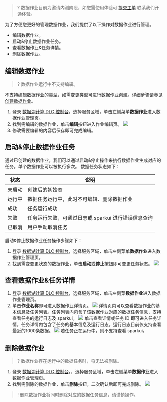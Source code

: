 >? 数据作业目前为邀请内测阶段，如您需使用体验可 [提交工单](https://console.cloud.tencent.com/workorder/category) 联系我们开通体验。

为了方便您更好的管理数据作业，我们提供了以下操作对数据作业进行管理。
- 编辑数据作业。
- 启动&停止数据作业任务。
- 查看数据作业&任务详情。
- 删除数据作业。

## 编辑数据作业
>? 数据作业运行中不支持编辑。

不支持编辑数据作业的类型，如需变更类型可进行数据作业创建。详细步骤请参见 [创建数据作业](https://cloud.tencent.com/document/product/1342/74584)。
1. 登录 [数据湖计算 DLC 控制台](https://console.cloud.tencent.com/dlc)，选择服务区域，单击左侧菜单**数据作业**进入数据作业管理页。
2. 找到需编辑的数据作业，单击**编辑**按钮进入作业编辑页。
![](https://qcloudimg.tencent-cloud.cn/raw/bf56464de95f29f0b1cbf0d1e784c9e9.png)
3. 修改需要编辑的内容后保存即可完成编辑。

## 启动&停止数据作业任务
通过已创建的数据作业，我们可以通过启动&停止操作来执行数据作业生成对应的任务。单个数据作业可以被执行多次。
数据任务状态如下：

| 状态 | 说明 | 
|---------|--------- | 
| 未启动	| 创建后的初始态
| 运行中	| 数据任务运行中，此时不可编辑、删除数据作业| 
| 成功	| 任务运行成功| 
| 失败	| 任务运行失败，可通过日志或 sparkui 进行错误信息查询| 
| 已取消| 	用户手动取消任务| 

启动&停止数据作业任务操作步骤如下：
1. 登录 [数据湖计算 DLC 控制台](https://console.cloud.tencent.com/dlc)，选择服务区域，单击左侧菜单**数据作业**进入数据作业管理页。
2. 找到需变变更状态的数据作业，单击**启动**或**停止**按钮即可变更任务状态。
![](https://qcloudimg.tencent-cloud.cn/raw/70dae089a5b57b2757166b999b555ea5.png)

## 查看数据作业&任务详情
1. 登录 [数据湖计算 DLC 控制台](https://console.cloud.tencent.com/dlc)，选择服务区域，单击左侧菜**数据作业**进入数据作业管理页。
2. 单击**作业名称**即可进入数据作业详情页。
![](https://qcloudimg.tencent-cloud.cn/raw/4b3f69abfac6b2fa25aca16159ebb588.png)
详情页内可以查看数据作业的基本信息及任务列表。任务列表内包含了该数据作业对应的数据任务信息，支持查看任务的运行日志及 sparkui。
![](https://qcloudimg.tencent-cloud.cn/raw/4272d29e3f9326c271f19575c1bf5b12.png)
单击查看详情或任务 ID 即可进入任务详情，任务详情内包含了任务的基本信息及运行日志。运行日志目前仅支持查看最近的1000条数据。
![](https://qcloudimg.tencent-cloud.cn/raw/6e01760a4e9eabe403a572423a4306a6.png)
若任务正在运行中，则不支持查看 sparkui。

## 删除数据作业
>? 数据作业存在运行中的数据任务时，将无法被删除。

1. 登录 [数据湖计算 DLC 控制台](https://console.cloud.tencent.com/dlc)，，选择服务区域，单击左侧菜单**数据作业**进入数据作业管理页。
2. 找到需删除的数据作业，单击**删除**按钮，二次确认后即可完成删除。
![](https://qcloudimg.tencent-cloud.cn/raw/64e8ee90a07588e81e05cf84a00b5dd5.png)
>! 删除数据作业将同时删除对应的数据任务信息，请谨慎操作。

